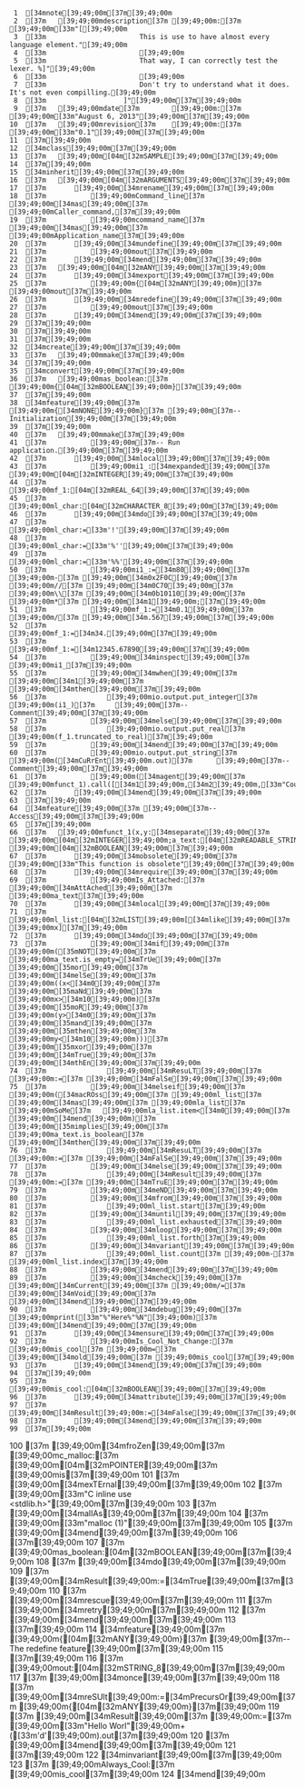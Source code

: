      1	[34mnote[39;49;00m[37m[39;49;00m
     2	[37m	[39;49;00mdescription[37m [39;49;00m:[37m [39;49;00m[33m"[[39;49;00m
     3	[33m						This is use to have almost every language element."[39;49;00m
     4	[33m						[39;49;00m
     5	[33m						That way, I can correctly test the lexer. %]"[39;49;00m
     6	[33m						[39;49;00m
     7	[33m						Don't try to understand what it does. It's not even compilling.[39;49;00m
     8	[33m					]"[39;49;00m[37m[39;49;00m
     9	[37m	[39;49;00mdate[37m        [39;49;00m:[37m [39;49;00m[33m"August 6, 2013"[39;49;00m[37m[39;49;00m
    10	[37m	[39;49;00mrevision[37m    [39;49;00m:[37m [39;49;00m[33m"0.1"[39;49;00m[37m[39;49;00m
    11	[37m[39;49;00m
    12	[34mclass[39;49;00m[37m[39;49;00m
    13	[37m	[39;49;00m[04m[32mSAMPLE[39;49;00m[37m[39;49;00m
    14	[37m[39;49;00m
    15	[34minherit[39;49;00m[37m[39;49;00m
    16	[37m	[39;49;00m[04m[32mARGUMENTS[39;49;00m[37m[39;49;00m
    17	[37m		[39;49;00m[34mrename[39;49;00m[37m[39;49;00m
    18	[37m			[39;49;00mCommand_line[37m [39;49;00m[34mas[39;49;00m[37m [39;49;00mCaller_command,[37m[39;49;00m
    19	[37m			[39;49;00mcommand_name[37m [39;49;00m[34mas[39;49;00m[37m [39;49;00mApplication_name[37m[39;49;00m
    20	[37m		[39;49;00m[34mundefine[39;49;00m[37m[39;49;00m
    21	[37m			[39;49;00mout[37m[39;49;00m
    22	[37m		[39;49;00m[34mend[39;49;00m[37m[39;49;00m
    23	[37m	[39;49;00m[04m[32mANY[39;49;00m[37m[39;49;00m
    24	[37m		[39;49;00m[34mexport[39;49;00m[37m[39;49;00m
    25	[37m			[39;49;00m{[04m[32mANY[39;49;00m}[37m [39;49;00mout[37m[39;49;00m
    26	[37m		[39;49;00m[34mredefine[39;49;00m[37m[39;49;00m
    27	[37m			[39;49;00mout[37m[39;49;00m
    28	[37m		[39;49;00m[34mend[39;49;00m[37m[39;49;00m
    29	[37m[39;49;00m
    30	[37m[39;49;00m
    31	[37m[39;49;00m
    32	[34mcreate[39;49;00m[37m[39;49;00m
    33	[37m	[39;49;00mmake[37m[39;49;00m
    34	[37m[39;49;00m
    35	[34mconvert[39;49;00m[37m[39;49;00m
    36	[37m	[39;49;00mas_boolean:[37m [39;49;00m{[04m[32mBOOLEAN[39;49;00m}[37m[39;49;00m
    37	[37m[39;49;00m
    38	[34mfeature[39;49;00m[37m [39;49;00m{[34mNONE[39;49;00m}[37m [39;49;00m[37m-- Initialization[39;49;00m[37m[39;49;00m
    39	[37m[39;49;00m
    40	[37m	[39;49;00mmake[37m[39;49;00m
    41	[37m			[39;49;00m[37m-- Run application.[39;49;00m[37m[39;49;00m
    42	[37m		[39;49;00m[34mlocal[39;49;00m[37m[39;49;00m
    43	[37m			[39;49;00mi1_:[34mexpanded[39;49;00m[37m [39;49;00m[04m[32mINTEGER[39;49;00m[37m[39;49;00m
    44	[37m			[39;49;00mf_1:[04m[32mREAL_64[39;49;00m[37m[39;49;00m
    45	[37m			[39;49;00ml_char:[04m[32mCHARACTER_8[39;49;00m[37m[39;49;00m
    46	[37m		[39;49;00m[34mdo[39;49;00m[37m[39;49;00m
    47	[37m			[39;49;00ml_char:=[33m'!'[39;49;00m[37m[39;49;00m
    48	[37m			[39;49;00ml_char:=[33m'%''[39;49;00m[37m[39;49;00m
    49	[37m			[39;49;00ml_char:=[33m'%%'[39;49;00m[37m[39;49;00m
    50	[37m			[39;49;00mi1_:=[34m80[39;49;00m[37m [39;49;00m-[37m [39;49;00m[34m0x2F0C[39;49;00m[37m [39;49;00m//[37m [39;49;00m[34m0C70[39;49;00m[37m [39;49;00m\\[37m [39;49;00m[34m0b10110[39;49;00m[37m [39;49;00m*[37m [39;49;00m[34m1[39;49;00m;[37m[39;49;00m
    51	[37m			[39;49;00mf_1:=[34m0.1[39;49;00m[37m [39;49;00m/[37m [39;49;00m[34m.567[39;49;00m[37m[39;49;00m
    52	[37m			[39;49;00mf_1:=[34m34.[39;49;00m[37m[39;49;00m
    53	[37m			[39;49;00mf_1:=[34m12345.67890[39;49;00m[37m[39;49;00m
    54	[37m			[39;49;00m[34minspect[39;49;00m[37m [39;49;00mi1_[37m[39;49;00m
    55	[37m			[39;49;00m[34mwhen[39;49;00m[37m [39;49;00m[34m1[39;49;00m[37m [39;49;00m[34mthen[39;49;00m[37m[39;49;00m
    56	[37m				[39;49;00mio.output.put_integer[37m [39;49;00m(i1_)[37m		[39;49;00m[37m-- Comment[39;49;00m[37m[39;49;00m
    57	[37m			[39;49;00m[34melse[39;49;00m[37m[39;49;00m
    58	[37m				[39;49;00mio.output.put_real[37m [39;49;00m(f_1.truncated_to_real)[37m[39;49;00m
    59	[37m			[39;49;00m[34mend[39;49;00m[37m[39;49;00m
    60	[37m			[39;49;00mio.output.put_string[37m [39;49;00m([34mCuRrEnt[39;49;00m.out)[37m		[39;49;00m[37m-- Comment[39;49;00m[37m[39;49;00m
    61	[37m			[39;49;00m([34magent[39;49;00m[37m [39;49;00mfunct_1).call([[34m1[39;49;00m,[34m2[39;49;00m,[33m"Coucou"[39;49;00m])[37m[39;49;00m
    62	[37m		[39;49;00m[34mend[39;49;00m[37m[39;49;00m
    63	[37m[39;49;00m
    64	[34mfeature[39;49;00m[37m [39;49;00m[37m-- Access[39;49;00m[37m[39;49;00m
    65	[37m[39;49;00m
    66	[37m	[39;49;00mfunct_1(x,y:[34mseparate[39;49;00m[37m [39;49;00m[04m[32mINTEGER[39;49;00m;a_text:[04m[32mREADABLE_STRING_GENERAL[39;49;00m):[34mdetachable[39;49;00m[37m [39;49;00m[04m[32mBOOLEAN[39;49;00m[37m[39;49;00m
    67	[37m		[39;49;00m[34mobsolete[39;49;00m[37m [39;49;00m[33m"This function is obsolete"[39;49;00m[37m[39;49;00m
    68	[37m		[39;49;00m[34mrequire[39;49;00m[37m[39;49;00m
    69	[37m			[39;49;00mIs_Attached:[37m [39;49;00m[34mAttAched[39;49;00m[37m [39;49;00ma_text[37m[39;49;00m
    70	[37m		[39;49;00m[34mlocal[39;49;00m[37m[39;49;00m
    71	[37m			[39;49;00ml_list:[04m[32mLIST[39;49;00m[[34mlike[39;49;00m[37m [39;49;00mx][37m[39;49;00m
    72	[37m		[39;49;00m[34mdo[39;49;00m[37m[39;49;00m
    73	[37m			[39;49;00m[34mif[39;49;00m[37m [39;49;00m([35mNOT[39;49;00m[37m [39;49;00ma_text.is_empty=[34mTrUe[39;49;00m[37m [39;49;00m[35mor[39;49;00m[37m [39;49;00m[34melSe[39;49;00m[37m [39;49;00m((x<[34m0[39;49;00m[37m [39;49;00m[35maNd[39;49;00m[37m [39;49;00mx>[34m10[39;49;00m)[37m [39;49;00m[35moR[39;49;00m[37m [39;49;00m(y>[34m0[39;49;00m[37m [39;49;00m[35mand[39;49;00m[37m [39;49;00m[35mthen[39;49;00m[37m [39;49;00my<[34m10[39;49;00m)))[37m [39;49;00m[35mxor[39;49;00m[37m [39;49;00m[34mTrue[39;49;00m[37m [39;49;00m[34mthEn[39;49;00m[37m[39;49;00m
    74	[37m				[39;49;00m[34mResuLT[39;49;00m[37m [39;49;00m:=[37m [39;49;00m[34mFalSe[39;49;00m[37m[39;49;00m
    75	[37m			[39;49;00m[34melseif[39;49;00m[37m [39;49;00m([34macROss[39;49;00m[37m [39;49;00ml_list[37m [39;49;00m[34mas[39;49;00m[37m [39;49;00mla_list[37m [39;49;00mSoMe[37m	[39;49;00mla_list.item<[34m0[39;49;00m[37m [39;49;00m[34mend[39;49;00m)[37m [39;49;00m[35mimplies[39;49;00m[37m [39;49;00ma_text.is_boolean[37m [39;49;00m[34mthen[39;49;00m[37m[39;49;00m
    76	[37m				[39;49;00m[34mResuLT[39;49;00m[37m [39;49;00m:=[37m [39;49;00m[34mFalSe[39;49;00m[37m[39;49;00m
    77	[37m			[39;49;00m[34melse[39;49;00m[37m[39;49;00m
    78	[37m				[39;49;00m[34mResult[39;49;00m[37m [39;49;00m:=[37m [39;49;00m[34mTruE[39;49;00m[37m[39;49;00m
    79	[37m			[39;49;00m[34meND[39;49;00m[37m[39;49;00m
    80	[37m			[39;49;00m[34mfrom[39;49;00m[37m[39;49;00m
    81	[37m				[39;49;00ml_list.start[37m[39;49;00m
    82	[37m			[39;49;00m[34muntil[39;49;00m[37m[39;49;00m
    83	[37m				[39;49;00ml_list.exhausted[37m[39;49;00m
    84	[37m			[39;49;00m[34mloop[39;49;00m[37m[39;49;00m
    85	[37m				[39;49;00ml_list.forth[37m[39;49;00m
    86	[37m			[39;49;00m[34mvariant[39;49;00m[37m[39;49;00m
    87	[37m				[39;49;00ml_list.count[37m [39;49;00m-[37m [39;49;00ml_list.index[37m[39;49;00m
    88	[37m			[39;49;00m[34mend[39;49;00m[37m[39;49;00m
    89	[37m			[39;49;00m[34mcheck[39;49;00m[37m [39;49;00m[34mCurrent[39;49;00m[37m [39;49;00m/=[37m [39;49;00m[34mVoid[39;49;00m[37m [39;49;00m[34mend[39;49;00m[37m[39;49;00m
    90	[37m			[39;49;00m[34mdebug[39;49;00m[37m [39;49;00mprint([33m"%"Here%"%N"[39;49;00m)[37m [39;49;00m[34mend[39;49;00m[37m[39;49;00m
    91	[37m		[39;49;00m[34mensure[39;49;00m[37m[39;49;00m
    92	[37m			[39;49;00mIs_Cool_Not_Change:[37m [39;49;00mis_cool[37m [39;49;00m=[37m [39;49;00m[34mold[39;49;00m[37m [39;49;00mis_cool[37m[39;49;00m
    93	[37m		[39;49;00m[34mend[39;49;00m[37m[39;49;00m
    94	[37m[39;49;00m
    95	[37m	[39;49;00mis_cool:[04m[32mBOOLEAN[39;49;00m[37m[39;49;00m
    96	[37m		[39;49;00m[34mattribute[39;49;00m[37m[39;49;00m
    97	[37m			[39;49;00m[34mResult[39;49;00m:=[34mFalse[39;49;00m[37m[39;49;00m
    98	[37m		[39;49;00m[34mend[39;49;00m[37m[39;49;00m
    99	[37m[39;49;00m
   100	[37m	[39;49;00m[34mfroZen[39;49;00m[37m [39;49;00mc_malloc:[37m [39;49;00m[04m[32mPOINTER[39;49;00m[37m [39;49;00mis[37m[39;49;00m
   101	[37m		[39;49;00m[34mexTErnal[39;49;00m[37m[39;49;00m
   102	[37m			[39;49;00m[33m"C inline use <stdlib.h>"[39;49;00m[37m[39;49;00m
   103	[37m		[39;49;00m[34malIAs[39;49;00m[37m[39;49;00m
   104	[37m			[39;49;00m[33m"malloc (1)"[39;49;00m[37m[39;49;00m
   105	[37m		[39;49;00m[34mend[39;49;00m[37m[39;49;00m
   106	[37m[39;49;00m
   107	[37m	[39;49;00mas_boolean:[04m[32mBOOLEAN[39;49;00m[37m[39;49;00m
   108	[37m		[39;49;00m[34mdo[39;49;00m[37m[39;49;00m
   109	[37m			[39;49;00m[34mResult[39;49;00m:=[34mTrue[39;49;00m[37m[39;49;00m
   110	[37m		[39;49;00m[34mrescue[39;49;00m[37m[39;49;00m
   111	[37m			[39;49;00m[34mretry[39;49;00m[37m[39;49;00m
   112	[37m		[39;49;00m[34mend[39;49;00m[37m[39;49;00m
   113	[37m[39;49;00m
   114	[34mfeature[39;49;00m[37m [39;49;00m{[04m[32mANY[39;49;00m}[37m [39;49;00m[37m-- The redefine feature[39;49;00m[37m[39;49;00m
   115	[37m[39;49;00m
   116	[37m	[39;49;00mout:[04m[32mSTRING_8[39;49;00m[37m[39;49;00m
   117	[37m		[39;49;00m[34monce[39;49;00m[37m[39;49;00m
   118	[37m			[39;49;00m[34mreSUlt[39;49;00m:=[34mPrecursOr[39;49;00m[37m [39;49;00m{[04m[32mANY[39;49;00m}[37m[39;49;00m
   119	[37m			[39;49;00m[34mResult[39;49;00m[37m [39;49;00m:=[37m [39;49;00m[33m"Hello Worl"[39;49;00m+([33m'd'[39;49;00m).out[37m[39;49;00m
   120	[37m		[39;49;00m[34mend[39;49;00m[37m[39;49;00m
   121	[37m[39;49;00m
   122	[34minvariant[39;49;00m[37m[39;49;00m
   123	[37m	[39;49;00mAlways_Cool:[37m [39;49;00mis_cool[37m[39;49;00m
   124	[34mend[39;49;00m
